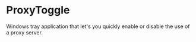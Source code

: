 # ProxyToggle
Windows tray application that let's you quickly enable or disable the use of a proxy server.
